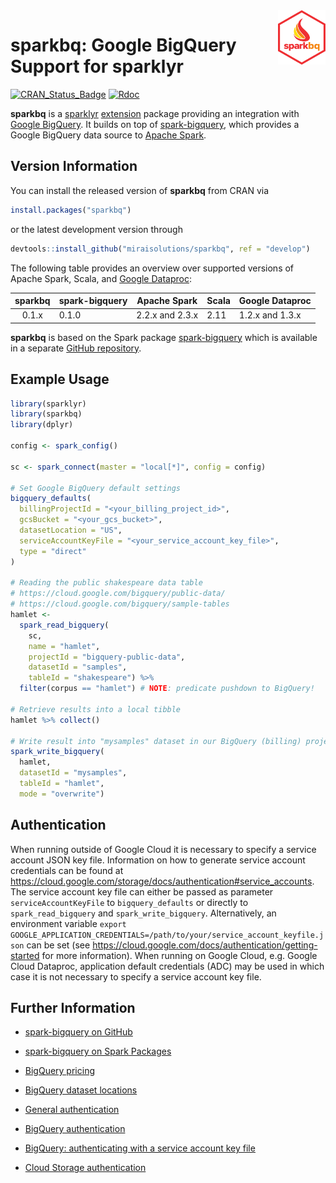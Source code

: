 <img src="man/figures/logo.png" align="right" width="15%" height="15%"/>

# sparkbq: Google BigQuery Support for sparklyr

[![CRAN\_Status\_Badge](http://www.r-pkg.org/badges/version/sparkbq)](https://cran.r-project.org/package=sparkbq) [![Rdoc](http://www.rdocumentation.org/badges/version/sparkbq)](http://www.rdocumentation.org/packages/sparkbq)

**sparkbq** is a [sparklyr](https://spark.rstudio.com/) [extension](https://spark.rstudio.com/articles/guides-extensions.html) package providing an integration with [Google BigQuery](https://cloud.google.com/bigquery/). It builds on top of [spark-bigquery](https://github.com/miraisolutions/spark-bigquery), which provides a Google BigQuery data source to [Apache Spark](https://spark.apache.org/).


## Version Information

You can install the released version of **sparkbq** from CRAN via
``` r
install.packages("sparkbq")
```
or the latest development version through
``` r
devtools::install_github("miraisolutions/sparkbq", ref = "develop")
```


The following table provides an overview over supported versions of Apache Spark, Scala, and [Google Dataproc](https://cloud.google.com/dataproc/docs/concepts/versioning/dataproc-versions):

| sparkbq | spark-bigquery | Apache Spark    | Scala | Google Dataproc |
| :-----: | -------------- | --------------- | ----- | --------------- |
| 0.1.x   | 0.1.0          | 2.2.x and 2.3.x | 2.11  | 1.2.x and 1.3.x |

**sparkbq** is based on the Spark package [spark-bigquery](https://spark-packages.org/package/miraisolutions/spark-bigquery) which is available in a separate [GitHub repository](https://github.com/miraisolutions/spark-bigquery).


## Example Usage

``` r
library(sparklyr)
library(sparkbq)
library(dplyr)

config <- spark_config()

sc <- spark_connect(master = "local[*]", config = config)

# Set Google BigQuery default settings
bigquery_defaults(
  billingProjectId = "<your_billing_project_id>",
  gcsBucket = "<your_gcs_bucket>",
  datasetLocation = "US",
  serviceAccountKeyFile = "<your_service_account_key_file>",
  type = "direct"
)

# Reading the public shakespeare data table
# https://cloud.google.com/bigquery/public-data/
# https://cloud.google.com/bigquery/sample-tables
hamlet <- 
  spark_read_bigquery(
    sc,
    name = "hamlet",
    projectId = "bigquery-public-data",
    datasetId = "samples",
    tableId = "shakespeare") %>%
  filter(corpus == "hamlet") # NOTE: predicate pushdown to BigQuery!
  
# Retrieve results into a local tibble
hamlet %>% collect()

# Write result into "mysamples" dataset in our BigQuery (billing) project
spark_write_bigquery(
  hamlet,
  datasetId = "mysamples",
  tableId = "hamlet",
  mode = "overwrite")
```


## Authentication

When running outside of Google Cloud it is necessary to specify a service account JSON key file. Information on how to generate service account credentials can be found at https://cloud.google.com/storage/docs/authentication#service_accounts. The service account key file can either be passed as parameter `serviceAccountKeyFile` to `bigquery_defaults` or directly to `spark_read_bigquery` and `spark_write_bigquery`. Alternatively, an environment variable `export GOOGLE_APPLICATION_CREDENTIALS=/path/to/your/service_account_keyfile.json` can be set (see https://cloud.google.com/docs/authentication/getting-started for more information). When running on Google Cloud, e.g. Google Cloud Dataproc, application default credentials (ADC) may be used in which case it is not necessary to specify a service account key file.


## Further Information

* [spark-bigquery on GitHub](https://github.com/miraisolutions/spark-bigquery)
* [spark-bigquery on Spark Packages](https://spark-packages.org/package/miraisolutions/spark-bigquery)

* [BigQuery pricing](https://cloud.google.com/bigquery/pricing)
* [BigQuery dataset locations](https://cloud.google.com/bigquery/docs/dataset-locations)
* [General authentication](https://cloud.google.com/docs/authentication/)
* [BigQuery authentication](https://cloud.google.com/bigquery/docs/authentication/)
* [BigQuery: authenticating with a service account key file](https://cloud.google.com/bigquery/docs/authentication/service-account-file)
* [Cloud Storage authentication](https://cloud.google.com/storage/docs/authentication/)
